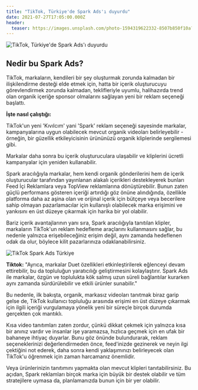 ```yaml
---
title: "TikTok, Türkiye'de Spark Ads'ı duyurdu"
date: 2021-07-27T17:05:00.000Z
header:
  teaser: https://images.unsplash.com/photo-1594319622332-8507b850f10a?ixid=MnwxMjA3fDB8MHxwaG90by1wYWdlfHx8fGVufDB8fHx8&ixlib=rb-1.2.1&auto=format&fit=crop&w=1050&q=80
---
```

![TikTok, Türkiye'de Spark Ads'ı duyurdu](https://images.unsplash.com/photo-1594319622332-8507b850f10a?ixid=MnwxMjA3fDB8MHxwaG90by1wYWdlfHx8fGVufDB8fHx8&ixlib=rb-1.2.1&auto=format&fit=crop&w=1050&q=80)

Nedir bu Spark Ads?
-
TikTok, markaların, kendileri bir şey oluşturmak zorunda kalmadan bir ilişkilendirme desteği elde etmek için, hatta bir içerik oluşturucuyu görevlendirmek zorunda kalmadan, teklifleriyle uyumlu, halihazırda trend olan organik içeriğe sponsor olmalarını sağlayan yeni bir reklam seçeneği başlattı.

**İşte nasıl çalıştığı:**

TikTok'un yeni 'Kıvılcım' yani 'Spark' reklam seçeneği sayesinde markalar, kampanyalarına uygun olabilecek mevcut organik videoları belirleyebilir - örneğin, bir güzellik etkileyicisinin ürününüzü organik kliplerinde sergilemesi gibi.

Markalar daha sonra bu içerik oluşturuculara ulaşabilir ve kliplerini ücretli kampanyalar için yeniden kullanabilir.

Spark aracılığıyla markalar, hem kendi organik gönderilerini hem de içerik oluşturucular tarafından yayınlanan alakalı içerikleri destekleyerek bunları Feed İçi Reklamlara veya TopView reklamlarına dönüştürebilir. Bunun zaten güçlü performans gösteren içeriği artırdığı göz önüne alındığında, özellikle platforma daha az aşina olan ve orijinal içerik için bütçeye veya becerilere sahip olmayan pazarlamacılar için kullanışlı olabilecek marka erişimini ve yankısını en üst düzeye çıkarmak için harika bir yol olabilir.

Bariz içerik avantajlarının yanı sıra, Spark aracılığıyla tanıtılan klipler, markaların TikTok'un reklam hedefleme araçlarını kullanmasını sağlar, bu nedenle yalnızca erişebileceğiniz erişim değil, aynı zamanda hedeflenen odak da olur, böylece kilit pazarlarınıza odaklanabilirsiniz.

![TikTok Spark Ads Türkiye](https://sf16-muse-va.ibytedtos.com/obj/i18nblog/images/7bac4d926600eb13d0476dba29cb8fdf.gif)

**Tiktok:**
"Ayrıca, markalar Duet özellikleri etkinleştirilerek eğlenceyi devam ettirebilir, bu da topluluğun yaratıcılığı geliştirmesini kolaylaştırır. Spark Ads ile markalar, özgün ve toplulukta kök salmış uzun süreli bağlantılar kurarken aynı zamanda sürdürülebilir ve etkili ürünler sunabilir."

Bu nedenle, ilk bakışta, organik, markasız videoları tanıtmak biraz garip gelse de, TikTok kullanıcı topluluğu arasında erişimi en üst düzeye çıkarmak için ilgili içeriği vurgulamaya yönelik yeni bir süreçle birçok durumda gerçekten çok mantıklı.

Kısa video tanıtımları zaten zordur, çünkü dikkat çekmek için yalnızca kısa bir anınız vardır ve insanlar işe yaramazsa, hızlıca geçmek için en ufak bir bahaneye ihtiyaç duyarlar. Bunu göz önünde bulundurarak, reklam seçeneklerinizi değerlendirmeden önce, feed'inizde gezinerek ve neyin ilgi çektiğini not ederek, daha sonra kendi yaklaşımınızı belirleyecek olan TikTok'u öğrenmek için zaman harcamanız önemlidir.

Veya ürünlerinizin tanıtımını yapmakta olan mevcut klipleri tanıtabilirsiniz. Bu açıdan, Spark reklamları birçok marka için büyük bir destek olabilir ve tüm stratejilere uymasa da, planlamanızda bunun için bir yer olabilir.
